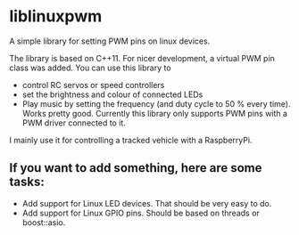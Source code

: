 # liblinuxpwm

A simple library for setting PWM pins on linux devices.

The library is based on C++11.
For nicer development, a virtual PWM pin class was added.
You can use this library to
* control RC servos or speed controllers
* set the brightness and colour of connected LEDs
* Play music by setting the frequency (and duty cycle to 50 % every time). Works pretty good.
Currently this library only supports PWM pins with a PWM driver connected to it.

I mainly use it for controlling a tracked vehicle with a RaspberryPi.

## If you want to add something, here are some tasks:
* Add support for Linux LED devices.
That should be very easy to do.
* Add support for Linux GPIO pins.
Should be based on threads or boost::asio.

